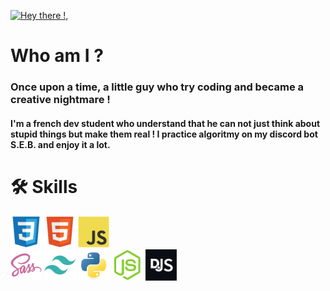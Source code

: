 [![Hey there !, ](https://pimp-my-readme-next.vercel.app/api/wavy-banner?subtitle=You%20found%20me%20%21&title=Aldric%20Vendas)](https://pimp-my-readme-next.vercel.app)

# Who am I ?
### Once upon a time, a little guy who try coding and became a creative nightmare !
#### I'm a french dev student who understand that he can not just think about stupid things but make them real ! I practice algoritmy on my discord bot S.E.B. and enjoy it a lot.

# 🛠 Skills
<p align="evenly">
    <img src="assets/css.svg" width="50" />
    <img src="assets/html.svg" width="50" />
    <img src="assets/javascript.svg" width="50" />
    <br />
    <img src="assets/sass.svg" width="50" />
    <img src="assets/tailwind.svg" width="50" />
    <img src="assets/python.svg" width="50" />
    <img src="assets/nodejs.svg" width="50" />
    <img src="assets/discordjs.svg" width="50" />
</p>